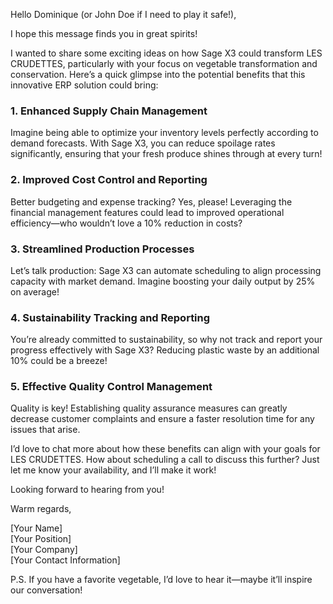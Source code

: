 Hello Dominique (or John Doe if I need to play it safe!),

I hope this message finds you in great spirits! 

I wanted to share some exciting ideas on how Sage X3 could transform LES CRUDETTES, particularly with your focus on vegetable transformation and conservation. Here’s a quick glimpse into the potential benefits that this innovative ERP solution could bring:

### 1. Enhanced Supply Chain Management
Imagine being able to optimize your inventory levels perfectly according to demand forecasts. With Sage X3, you can reduce spoilage rates significantly, ensuring that your fresh produce shines through at every turn!

### 2. Improved Cost Control and Reporting
Better budgeting and expense tracking? Yes, please! Leveraging the financial management features could lead to improved operational efficiency—who wouldn’t love a 10% reduction in costs?

### 3. Streamlined Production Processes
Let’s talk production: Sage X3 can automate scheduling to align processing capacity with market demand. Imagine boosting your daily output by 25% on average! 

### 4. Sustainability Tracking and Reporting
You’re already committed to sustainability, so why not track and report your progress effectively with Sage X3? Reducing plastic waste by an additional 10% could be a breeze!

### 5. Effective Quality Control Management
Quality is key! Establishing quality assurance measures can greatly decrease customer complaints and ensure a faster resolution time for any issues that arise.

I’d love to chat more about how these benefits can align with your goals for LES CRUDETTES. How about scheduling a call to discuss this further? Just let me know your availability, and I’ll make it work!

Looking forward to hearing from you!

Warm regards,

[Your Name]  
[Your Position]  
[Your Company]  
[Your Contact Information]  

P.S. If you have a favorite vegetable, I’d love to hear it—maybe it’ll inspire our conversation!